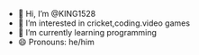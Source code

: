 - 👋 Hi, I’m @KING1528
- 👀 I’m interested in cricket,coding.video games
- 🌱 I’m currently learning programming
- 😄 Pronouns: he/him
